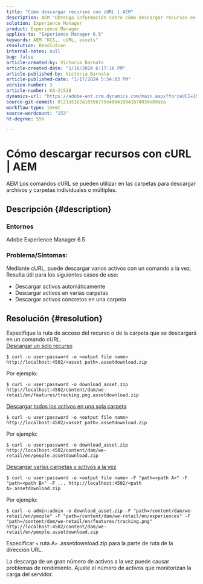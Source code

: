 ```yaml
---
title: "Cómo descargar recursos con cURL | AEM"
description: AEM "Obtenga información sobre cómo descargar recursos en el entorno de trabajo de con comandos cURL".
solution: Experience Manager
product: Experience Manager
applies-to: "Experience Manager 6.5"
keywords: AEM "KCS,, cURL, assets"
resolution: Resolution
internal-notes: null
bug: false
article-created-by: Victoria Barnato
article-created-date: "1/16/2024 6:17:16 PM"
article-published-by: Victoria Barnato
article-published-date: "1/17/2024 5:54:03 PM"
version-number: 3
article-number: KA-21528
dynamics-url: "https://adobe-ent.crm.dynamics.com/main.aspx?forceUCI=1&pagetype=entityrecord&etn=knowledgearticle&id=e812ca79-9bb4-ee11-a569-6045bd006b25"
source-git-commit: 0121a51b2a10556775e488410941b74930e89aba
workflow-type: tm+mt
source-wordcount: '153'
ht-degree: 55%

---
```


# Cómo descargar recursos con cURL | AEM


AEM Los comandos cURL se pueden utilizar en las carpetas para descargar archivos y carpetas individuales o múltiples.

## Descripción {#description}


### <b>Entornos</b>

Adobe Experience Manager 6.5



### <b>Problema/Síntomas:</b>

Mediante cURL, puede descargar varios activos con un comando a la vez. Resulta útil para los siguientes casos de uso:

- Descargar activos automáticamente
- Descargar activos en varias carpetas
- Descargar activos concretos en una carpeta



## Resolución {#resolution}

Especifique la ruta de acceso del recurso o de la carpeta que se descargará en un comando cURL.<br>
<u>Descargar un solo recurso</u>


```
$ curl -u user:password -o <output file name> http://localhost:4502/<asset path>.assetdownload.zip
```


Por ejemplo:


```
$ curl -u user:password -o download_asset.zip http://localhost:4502/content/dam/we-retail/en/features/tracking.png.assetdownload.zip
```


<u>Descargar todos los activos en una sola carpeta</u>


```
$ curl -u user:password -o <output file name> http://localhost:4502/<asset path>.assetdownload.zip
```


Por ejemplo:


```
$ curl -u user:password -o download_asset.zip http://localhost:4502/content/dam/we-retail/en/people.assetdownload.zip
```


<u>Descargar varias carpetas y activos a la vez</u>


```
$ curl -u user:password -o <output file name> -F "path=<path A>" -F "path=<path B>" -F ... http://localhost:4502/<path A>.assetdownload.zip
```


Por ejemplo:


```
$ curl -u admin:admin -o download_asset.zip -F "path=/content/dam/we-retail/en/people" -F "path=/content/dam/we-retail/en/experiences" -F "path=/content/dam/we-retail/en/features/tracking.png" http://localhost:4502/content/dam/we-retail/en/people.assetdownload.zip
```


Especificar `<` ruta A`>` .assetdownload.zip para la parte de ruta de la dirección URL.

La descarga de un gran número de activos a la vez puede causar problemas de rendimiento. Ajuste el número de activos que monitorizan la carga del servidor.
